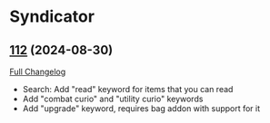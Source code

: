 # Syndicator

## [112](https://github.com/Baganator/Syndicator/tree/112) (2024-08-30)
[Full Changelog](https://github.com/Baganator/Syndicator/compare/111...112) 

- Search: Add "read" keyword for items that you can read  
- Add "combat curio" and "utility curio" keywords  
- Add "upgrade" keyword, requires bag addon with support for it  
